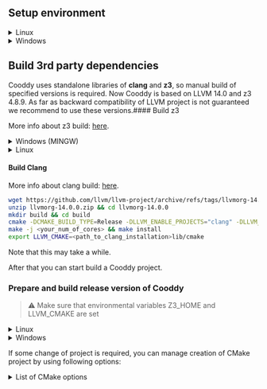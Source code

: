 ## Setup environment

<details>

<summary>Linux
</summary>

Firstly you need to install **gcc**, **make**. Any version, which supports c++-17, but we recommend to use gcc-8 and above.

```bash
apt-get update && apt-get install python3 python3-distutils make git gcc-8 g++-8 libz-dev wget unzip libtinfo-dev libssl-dev -y
ln -sf /usr/bin/gcc-8 /usr/bin/gcc && ln -sf /usr/bin/g++-8 /usr/bin/g++
ln -sf /usr/bin/gcc-8 /usr/bin/cc && ln -sf /usr/bin/g++-8 /usr/bin/c++
```

With latest Ubuntu versions, `Package gcc-8 has no installation candidate` may be output upon installation. 
In this case one may want to update `/etc/apt/sources.list` by executing the following command:

```bash
echo "deb [arch=amd64] http://archive.ubuntu.com/ubuntu focal main universe" | sudo tee -a /etc/apt/sources.list
```
and rerun `update` and `install` commands again.

Install **cmake**, at least version 3.25.0.

```bash
wget https://github.com/Kitware/CMake/archive/refs/tags/v3.25.0.zip
unzip v3.25.0.zip && cd CMake-3.25.0
mkdir build && cd build
../configure
make -j <your_num_of_cores>
make install
```

</details>



<details>

<summary>Windows
</summary>

* Install [mingw](https://www.mingw-w64.org/downloads/#msys2) with support of c++-17. Add <your_mingw_root_installation_dir>\mingw64\bin to your environmental variable PATH, if not presented already.
* Install [cmake](https://cmake.org/download/) at least version 3.25.1. Add <your_cmake_root_installation_dir>\bin to your environmental variable PATH, if not presented already.

</details>

## Build 3rd party dependencies

Cooddy uses standalone libraries of **clang** and **z3**, so manual build of specified versions is required. Now Cooddy is based on LLVM 14.0 and z3 4.8.9. As far as backward compatibility of LLVM project is not guaranteed we recommend to use these versions.#### Build z3

More info about z3 build: [here](https://github.com/Z3Prover/z3).



<details>

<summary>Windows (MINGW)
</summary>

```bash
wget https://github.com/Z3Prover/z3/archive/refs/tags/z3-4.8.9.zip
unzip z3-4.8.9.zip && cd z3-4.8.9
mkdir build && cd build
cmake -DZ3_BUILD_LIBZ3_SHARED=TRUE -G "CodeBlocks - MinGW Makefiles" -DCMAKE_INSTALL_PREFIX=<path_to_z3_installation> -DCMAKE_BUILD_TYPE=Release ../
make -j <your_cores_num>
make install
export Z3_HOME=<path_to_z3_installation>
```

</details>



<details>

<summary>Linux
</summary>

```bash
wget https://github.com/Z3Prover/z3/releases/download/z3-4.8.9/z3-4.8.9-x64-ubuntu-16.04.zip
unzip z3-4.8.9-x64-ubuntu-16.04.zip
export Z3_HOME=<path_to_z3_installation>
```

</details>

#### Build Clang

More info about clang build: [here](https://llvm.org/docs/GettingStarted.html#getting-the-source-code-and-building-llvm).

```bash
wget https://github.com/llvm/llvm-project/archive/refs/tags/llvmorg-14.0.0.zip
unzip llvmorg-14.0.0.zip && cd llvmorg-14.0.0
mkdir build && cd build
cmake -DCMAKE_BUILD_TYPE=Release -DLLVM_ENABLE_PROJECTS="clang" -DLLVM_ENABLE_TERMINFO=OFF -DCMAKE_CXX_STANDARD=17 -DCMAKE_INSTALL_PREFIX=<path_to_clang_installation> -DLLVM_INCLUDE_TESTS=OFF -DLLVM_INCLUDE_EXAMPLES=OFF ../llvm
make -j <your_num_of_cores> && make install
export LLVM_CMAKE=<path_to_clang_installation>lib/cmake
```

Note that this may take a while.

After that you can start build a Cooddy project.

### Prepare and build release version of Cooddy

> ⚠️ Make sure that environmental variables Z3_HOME and LLVM_CMAKE are set




<details>

<summary>Linux
</summary>


```bash
git clone https://github.com/program-analysis-team/cooddy.git && cd cooddy
mkdir build && cd build
cmake -DCMAKE_BUILD_TYPE=Release -G 'CodeBlocks - Unix Makefiles' ../
make -j <your_cores_num>
```

</details>




<details>

<summary>Windows
</summary>

```bash
git clone https://github.com/program-analysis-team/cooddy.git && cd cooddy
mkdir build && cd build
cmake -DCMAKE_BUILD_TYPE=Release -G "CodeBlocks - MinGW Makefiles" ../
make -j <your_cores_num>
```

</details>


If some change of project is required, you can manage creation of CMake project by using following options:




<details>

<summary>List of CMake options
</summary>

| Option        | Description                                                                                                           | Usage example                                                                                                          |
|---------------|-----------------------------------------------------------------------------------------------------------------------|------------------------------------------------------------------------------------------------------------------------|
| Z3_HOME       | path to Z3 installation, required if environmental variable was not set                                               | cmake -DZ3_HOME=<path_to_your_installation> -DCMAKE_BUILD_TYPE=Release -G 'CodeBlocks - Unix Makefiles' .              |
| LLVM_CMAKE    | path to cmake installation, required if environmental variable was not set                                            | cmake -DLLVM_CMAKE=<path_to_your_installation>/lib/cmake -DCMAKE_BUILD_TYPE=Release -G 'CodeBlocks - Unix Makefiles' . |
| USE_SANITIZER | Enable Asan sanitizer. Use **only** in debug build, since it can greatly slow down analyses time. Disabled by default | cmake -DCMAKE_BUILD_TYPE=Debug -G 'CodeBlocks - Unix Makefiles' -DUSE_SANITIZER=ON .                                   |

</details>
